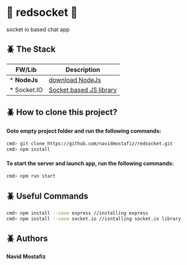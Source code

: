 # :maple_leaf: redsocket :maple_leaf:
socket io based chat app


## :beetle: The Stack
| FW/Lib         | Description                                        |
| -------------- | -------------------------------------------------- |
| * **NodeJs**|[download NodeJs](https://nodejs.org/en/download/)|
| * Socket.IO|[Socket based JS library](https://socket.io)|


## :beetle: How to clone this project?
#### Goto empty project folder and run the following commands:
```sh
cmd> git clone https://github.com/navidmostafiz/redsocket.git
cmd> npm install
```
#### To start the server and launch app, run the following commands:
```sh
cmd> npm run start
```

## :beetle: Useful Commands
```sh
cmd> npm install --save express //installing express
cmd> npm install --save socket.io //isntalling socket.io library
```

## :beetle: Authors
**Navid Mostafiz**
